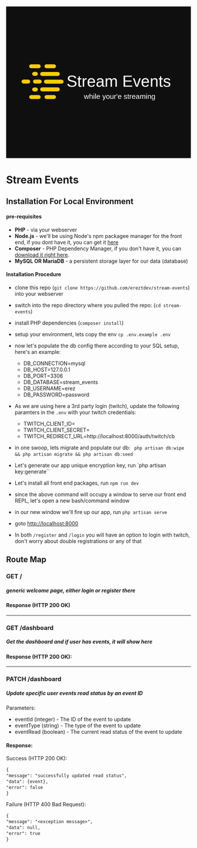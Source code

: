 ![](https://github.com/ereztdev/stream-events/blob/master/public/logo.png?raw=true)

# Stream Events

## Installation For Local Environment

#### pre-requisites

- **PHP** - via your webserver
- **Node.js** - we'll be using Node's npm packagee manager for the front end, if you dont have it, you can get it [here](https://nodejs.org/en)
- **Composer** - PHP Dependency Manager, if you don't have it, you
  can [download it right here](https://getcomposer.org/download/).
- **MySQL OR MariaDB** - a persistent storage layer for our data (database)

#### Installation Procedure

- clone this repo (`git clone https://github.com/ereztdev/stream-events`) into your webserver
- switch into the repo directory where you pulled the repo: (`cd stream-events`)
- install PHP dependencies (`composer install`)
- setup your environment, lets copy the env `cp .env.example .env`
- now let's populate the db config there according to your SQL setup, here's an example:
    - DB_CONNECTION=mysql
    - DB_HOST=127.0.0.1
    - DB_PORT=3306
    - DB_DATABASE=stream_events
    - DB_USERNAME=erez
    - DB_PASSWORD=password
- As we are using here a 3rd party login (twitch), update the following paramters in the `.env` with your twitch credentials:
  - TWITCH_CLIENT_ID=<your client ID>
  - TWITCH_CLIENT_SECRET=<your clien secret>
  - TWITCH_REDIRECT_URL=http://localhost:8000/auth/twitch/cb

- in one swoop, lets migrate and populate our db: ` php artisan db:wipe && php artisan migrate && php artisan db:seed`
- Let's generate our app unique encryption key, run `php artisan key:generate``
- Let's install all front end packages, run `npm run dev`
- since the above command will occupy a window to serve our front end REPL, let's open a new bash/command window
- in our new window we'll fire up our app, run `php artisan serve`
- goto [http://localhost:8000](http://localhost:8000)
- In both `/register` and `/login` you will have an option to login with twitch, don't worry about double registrations or any of that

## Route Map

### GET / 
##### generic welcome page, either login or register there

#### Response (HTTP 200 OK)
***

### GET /dashboard
##### Get the dashboard and if user has events, it will show here

#### Response (HTTP 200 OK):

***
### PATCH /dashboard
##### Update specific user events read status by an event ID

Parameters:

- eventId (integer) - The ID of the event to update
- eventType (string) - The type of the event to update
- eventRead (boolean) - The current read status of the event to update

#### Response:

Success (HTTP 200 OK):
```
{
"message": "successfully updated read status",
"data": {event},
"error": false
}
```
Failure (HTTP 400 Bad Request):
```
{
"message": "<exception message>",
"data": null,
"error": true
}
```